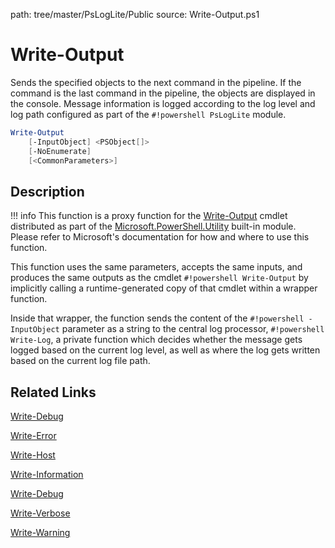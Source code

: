 path: tree/master/PsLogLite/Public
source: Write-Output.ps1

# Write-Output

Sends the specified objects to the next command in the pipeline. If the command is the last command in the pipeline, the objects are displayed in the console. Message information is logged according to the log level and log path configured as part of the `#!powershell PsLogLite` module.

```powershell
Write-Output
    [-InputObject] <PSObject[]>
    [-NoEnumerate]
    [<CommonParameters>]
```

## Description

!!! info
    This function is a proxy function for the [Write-Output](https://docs.microsoft.com/en-us/powershell/module/microsoft.powershell.utility/write-output) cmdlet distributed as part of the [Microsoft.PowerShell.Utility](https://docs.microsoft.com/en-us/powershell/module/microsoft.powershell.utility/) built-in module. Please refer to Microsoft's documentation for how and where to use this function.

This function uses the same parameters, accepts the same inputs, and produces the same outputs as the cmdlet `#!powershell Write-Output` by implicitly calling a runtime-generated copy of that cmdlet within a wrapper function.

Inside that wrapper, the function sends the content of the `#!powershell -InputObject` parameter as a string to the central log processor, `#!powershell Write-Log`, a private function which decides whether the message gets logged based on the current log level, as well as where the log gets written based on the current log file path.

## Related Links

[Write-Debug](./Write-Debug.md)

[Write-Error](./Write-Error.md)

[Write-Host](./Write-Host.md)

[Write-Information](./Write-Information.md)

[Write-Debug](./Write-Debug.md)

[Write-Verbose](./Write-Verbose.md)

[Write-Warning](./Write-Warning.md)
